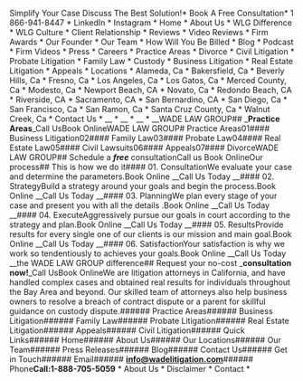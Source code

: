Simplify Your Case  Discuss The Best Solution!* Book A Free Consultation* 1 866-941-8447  * LinkedIn  * Instagram  * Home  * About Us    * WLG Difference    * WLG Culture    * Client Relationship    * Reviews    * Video Reviews    * Firm Awards    * Our Founder    * Our Team    * How Will You Be Billed    * Blog      * Podcast    * Firm Videos  * Press  * Careers  * Practice Areas    * Divorce    * Civil Litigation    * Probate Litigation    * Family Law    * Custody    * Business Litigation    * Real Estate Litigation    * Appeals  * Locations    * Alameda, Ca    * Bakersfield, Ca    * Beverly Hills, Ca    * Fresno, Ca    * Los Angeles, Ca    * Los Gatos, Ca    * Merced County, Ca    * Modesto, Ca    * Newport Beach, CA    * Novato, Ca    * Redondo Beach, CA    * Riverside, CA    * Sacramento, CA    * San Bernardino, CA    * San Diego, Ca    * San Francisco, Ca    * San Ramon, Ca    * Santa Cruz County, Ca    * Walnut Creek, Ca  * Contact Us  * __  * __  * __  * __WADE LAW GROUP##  _**Practice Areas**_Call UsBook OnlineWADE LAW GROUP# Practice Areas01#### Business Litigation02#### Family Law03#### Probate Law04#### Real Estate Law05#### Civil Lawsuits06#### Appeals07#### DivorceWADE LAW GROUP## Schedule a **_free_** consultationCall us Book OnlineOur process## This is how we do it#### 01\. ConsultationWe evaluate your case and determine the parameters.Book Online __Call Us Today __#### 02\. StrategyBuild a strategy around your goals and begin the process.Book Online __Call Us Today __#### 03\. PlanningWe plan every stage of your case and present you with all the details .Book Online __Call Us Today __#### 04\. ExecuteAggressively pursue our goals in court according to the strategy and plan.Book Online __Call Us Today __#### 05\. ResultsProvide results for every single one of our clients is our mission and main goal.Book Online __Call Us Today __#### 06\. SatisfactionYour satisfaction is why we work so tendentiously to achieves your goals.Book Online __Call Us Today __the WADE LAW GROUP difference## Request your no-cost _**consultation now!**_Call UsBook OnlineWe are litigation attorneys in California, and have handled complex cases and obtained real results for individuals throughout the Bay Area and beyond. Our skilled team of attorneys also help business owners to resolve a breach of contract dispute or a parent for skillful guidance on custody dispute.###### Practice Areas###### Business Litigation###### Family Law###### Probate Litigation###### Real Estate Litigation###### Appeals###### Civil Litigation###### Quick Links###### Home###### About Us###### Our Locations###### Our Team###### Press Releases###### Blog###### Contact Us###### Get in Touch###### Email######  **info@wadelitigation.com**###### Phone**Call:1-888-705-5059**  * About Us  * Disclaimer  * Contact  * 